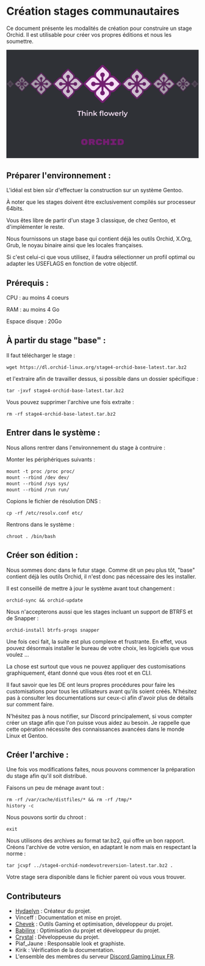 # Création stages communautaires

Ce document présente les modalités de création pour construire un stage Orchid.
Il est utilisable pour créer vos propres éditions et nous les soumettre.

![Orchid Logo](img/Orchid-Think_3.3_-_N.png)

## Préparer l'environnement :

L'idéal est bien sûr d'effectuer la construction sur un système Gentoo.

À noter que les stages doivent être exclusivement compilés sur processeur 64bits.

Vous êtes libre de partir d'un stage 3 classique, de chez Gentoo, et d'implémenter le reste.

Nous fournissons un stage base qui contient déjà les outils Orchid, X.Org, Grub, le noyau binaire ainsi que les locales françaises.

Si c'est celui-ci que vous utilisez, il faudra sélectionner un profil optimal ou adapter les USEFLAGS en fonction de votre objectif.

## Prérequis :

CPU : au moins 4 coeurs

RAM : au moins 4 Go

Espace disque : 20Go

## À partir du stage "base" :

Il faut télécharger le stage :

```
wget https://dl.orchid-linux.org/stage4-orchid-base-latest.tar.bz2
```

et l'extraire afin de travailler dessus, si possible dans un dossier spécifique :

```
tar -jxvf stage4-orchid-base-latest.tar.bz2
```

Vous pouvez supprimer l'archive une fois extraite :

```
rm -rf stage4-orchid-base-latest.tar.bz2
```

## Entrer dans le système :

Nous allons rentrer dans l'environnement du stage à contruire :

Monter les périphériques suivants :

```
mount -t proc /proc proc/
mount --rbind /dev dev/
mount --rbind /sys sys/
mount --rbind /run run/
```

Copions le fichier de résolution DNS :

```
cp -rf /etc/resolv.conf etc/
```

Rentrons dans le système :

```
chroot . /bin/bash
```

## Créer son édition :

Nous sommes donc dans le futur stage.
Comme dit un peu plus tôt, "base" contient déjà les outils Orchid, il n'est donc pas nécessaire des les installer.

Il est conseillé de mettre à jour le système avant tout changement :

```
orchid-sync && orchid-update
```

Nous n'accepterons aussi que les stages incluant un support de BTRFS et de Snapper :

```
orchid-install btrfs-progs snapper
```

Une fois ceci fait, la suite est plus complexe et frustrante.
En effet, vous pouvez désormais installer le bureau de votre choix, les logiciels que vous voulez ...

La chose est surtout que vous ne pouvez appliquer des customisations graphiquement, étant donné que vous êtes root et en CLI.

Il faut savoir que les DE ont leurs propres procédures pour faire les customisations pour tous les utilisateurs avant qu'ils soient créés.
N'hésitez pas à consulter les documentations sur ceux-ci afin d'avoir plus de détails sur comment faire.

N'hésitez pas à nous notifier, sur Discord principalement, si vous compter créer un stage afin que l'on puisse vous aidez au besoin.
Je rappelle que cette opération nécessite des connaissances avancées dans le monde Linux et Gentoo.

## Créer l'archive :

Une fois vos modifications faites, nous pouvons commencer la préparation du stage afin qu'il soit distribué.

Faisons un peu de ménage avant tout :

```
rm -rf /var/cache/distfiles/* && rm -rf /tmp/*
history -c
```

Nous pouvons sortir du chroot :

```
exit
```
Nous utilisons des archives au format tar.bz2, qui offre un bon rapport.
Créons l'archive de votre version, en adaptant le nom mais en respectant la norme :

```
tar jcvpf ../stage4-orchid-nomdevotreversion-latest.tar.bz2 .
```

Votre stage sera disponible dans le fichier parent où vous vous trouver.

## Contributeurs

- [Hydaelyn](https://github.com/wamuu-sudo) : Créateur du projet.
- Vinceff : Documentation et mise en projet.
- [Chevek](https://github.com/chevek) : Outils Gaming et optimisation, développeur du projet.
- [Babilinx](https://github.com/babilinx) : Optimisation du projet et développeur du projet.
- [Crystal](https://crystal-td.github.io) : Développeuse du projet.
- Piaf_Jaune : Responsable look et graphiste.
- Kirik : Vérification de la documentation.
- L'ensemble des membres du serveur [Discord Gaming Linux FR](https://discord.gg/KAzznM4Fnb).
